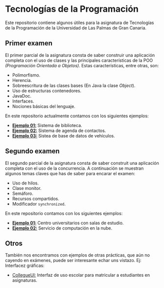 # Tecnologías de la Programación

Este repositorio contiene algunos útiles para la asignatura de Tecnologías de la Programación de la Universidad de Las Palmas de Gran Canaria.

## Primer examen

El primer parcial de la asignatura consta de saber construir una aplicación completa con el uso de clases y las principales características de la POO _(Programación Orientada a Objetos)_. Estas características, entre otras, son:

-   Polimorfismo.
-   Herencia.
-   Sobreescritura de las clases bases (En Java la clase _Object_).
-   Uso de estructuras contenedores.
-   JavaDoc.
-   Interfaces.
-   Nociones básicas del lenguaje.

En este repositorio actualmente contamos con los siguientes ejemplos:

-   **[Ejemplo 01:](https://github.com/Cocodrulo/TP/tree/main/Primer%20Examen/Ejemplo%2001/FirstExample.md "Ejemplo 01")** Sistema de biblioteca.
-   **[Ejemplo 02:](https://github.com/Cocodrulo/TP/tree/main/Primer%20Examen/Ejemplo%2002/SecondExample.md "Ejemplo 02")** Sistema de agenda de contactos.
-   **[Ejemplo 03:](https://github.com/Cocodrulo/TP/tree/main/Primer%20Examen/Ejemplo%2003/ThirdExample.md "Ejemplo 03")** Sistea de base de datos de vehículos.

## Segundo examen

El segundo parcial de la asignatura consta de saber construit una aplicación completa con el uso de la concurrencia. A continuación se muestran algunos temas claves que has de saber para encarar el examen:

-   Uso de hilos.
-   Clase monitor.
-   Semáforo.
-   Recursos compartidos.
-   Modificador `synchronized`.

En este repositorio contamos con los siguientes ejemplos:

-   **[Ejemplo 01:](https://github.com/Cocodrulo/TP/tree/main/Segundo%20Examen/Ejemplo%2001/FirstExample.md "Ejemplo 01")** Centro universitarios con salas de estudio.
-   **[Ejemplo 02:](https://github.com/Cocodrulo/TP/tree/main/Segundo%20Examen/Ejemplo%2002/SecondExample.md "Ejemplo 02")** Servicio de computación en la nube.

## Otros

También nos encontramos con ejemplos de otras prácticas, que aún no cayendo en exámenes, puede ser interesante echar uns vistazo. Ej: Interfacez gráficas:

-   [CollegueUI:](https://github.com/Cocodrulo/TP/blob/main/Otros/CollegueUI/CollegeUI.md "CollegueUI") Interfaz de uso escolar para matricular a estudiantes en asignaturas.
